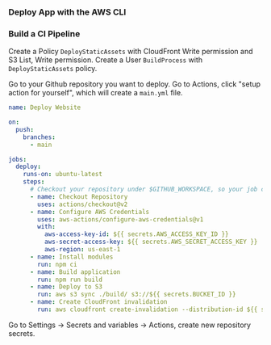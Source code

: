 ### Deploy App with the AWS CLI 
### Build a CI Pipeline 
Create a Policy `DeployStaticAssets` with CloudFront Write permission and S3 List, Write permission. 
Create a User `BuildProcess` with `DeployStaticAssets` policy. 

Go to your Github repository you want to deploy. 
Go to Actions, click "setup action for yourself", which will create a `main.yml` file. 

```yml
name: Deploy Website

on:
  push:
    branches:
      - main

jobs:
  deploy:
    runs-on: ubuntu-latest
    steps:
      # Checkout your repository under $GITHUB_WORKSPACE, so your job can access
      - name: Checkout Repository
        uses: actions/checkout@v2
      - name: Configure AWS Credentials
        uses: aws-actions/configure-aws-credentials@v1
        with:
          aws-access-key-id: ${{ secrets.AWS_ACCESS_KEY_ID }}
          aws-secret-access-key: ${{ secrets.AWS_SECRET_ACCESS_KEY }}
          aws-region: us-east-1
      - name: Install modules
        run: npm ci
      - name: Build application
        run: npm run build
      - name: Deploy to S3
        run: aws s3 sync ./build/ s3://${{ secrets.BUCKET_ID }}
      - name: Create CloudFront invalidation
        run: aws cloudfront create-invalidation --distribution-id ${{ secrets.DISTRIBUTION_ID }} --paths "/*"
```

Go to Settings -> Secrets and variables -> Actions, create new repository secrets. 